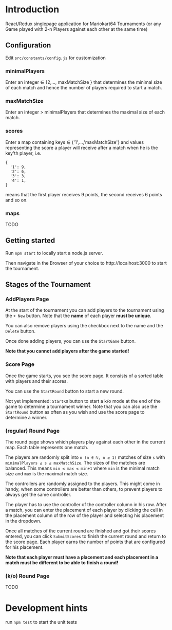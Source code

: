 # Introduction
React/Redux singlepage application for Mariokart64 Tournaments (or any Game played with 2-n Players against each other at the same time)

## Configuration
Edit ``src/constants/config.js`` for customization

### minimalPlayers
Enter an integer ∈ {2,..., maxMatchSize } that determines the minimal size of each match and hence the number of players required to start a match.

### maxMatchSize
Enter an integer > minimalPlayers that determines the maximal size of each match.

### scores
Enter a map containing keys ∈ {'1',...,'maxMatchSize'} and values representing the score a player will receive after a match when he is the key'th player, i.e.
```
{
  '1': 9,
  '2': 6,
  '3': 3,
  '4': 1,
}
```
means that the first player receives 9 points, the second receives 6 points and so on.
### maps
TODO

## Getting started
Run ``npm start`` to locally start a node.js server.

Then navigate in the Browser of your choice to
http://localhost:3000
to start the tournament.

## Stages of the Tournament
### AddPlayers Page
At the start of the tournament you can add players to the tournament using the `+ New` button. Note that the **name** of each player **must be unique**.

You can also remove players using the checkbox next to the name and the `Delete` button.

Once done adding players, you can use the `StartGame` button.

**Note that you cannot add players after the game started!**

### Score Page
Once the game starts, you see the score page. It consists of a sorted table with players and their scores.

You can use the `StartRound` button to start a new round.

Not yet implemented: `StartKO` button to start a k/o mode at the end of the game to determine a tournament winner. Note that you can also use the `StartRound` button as often as you wish and use the score page to determine a winner.

### (regular) Round Page
The round page shows which players play against each other in the current map.
Each table represents one match.

The players are randomly split into `n (n ∈ ℕ, n ≥ 1)` matches of size `s` with `minimalPlayers ≤ s ≤ maxMatchSize`. The sizes of the matches are balanced. This means `min ≤ max ≤ min+1` where `min` is the minimal match size and `max` is the maximal match size.

The controllers are randomly assigned to the players. This might come in handy, when some controllers are better than others, to prevent players to always get the same controller.

The player has to use the controller of the controller column in his row.
After a match, you can enter the placement of each player by clicking the cell in the placement column of the row of the player and selecting his placement in the dropdown.

Once all matches of the current round are finished and got their scores entered, you can click `SubmitScores` to finish the current round and return to the score page. Each player earns the number of points that are configured for his placement.

**Note that each player must have a placement and each placement in a match must be different to be able to finish a round!**

### (k/o) Round Page
TODO

# Development hints
run ``npm test`` to start the unit tests

